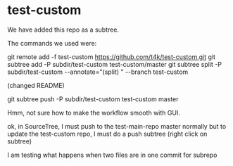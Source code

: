 test-custom
===========

We have added this repo as a subtree.

The commands we used were:

git remote add -f test-custom https://github.com/t4k/test-custom.git
git subtree add -P subdir/test-custom test-custom/master
git subtree split -P subdir/test-custom --annotate="(split) " --branch test-custom

(changed README)

git subtree push -P subdir/test-custom test-custom master

Hmm, not sure how to make the workflow smooth with GUI.

ok, in SourceTree, I must push to the test-main-repo master normally
but to update the test-custom repo, I must do a push subtree (right click on subtree)

I am testing what happens when two files are in one commit for subrepo
